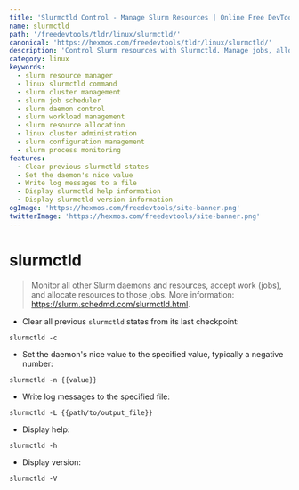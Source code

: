 ```yaml
---
title: 'Slurmctld Control - Manage Slurm Resources | Online Free DevTools by Hexmos'
name: slurmctld
path: '/freedevtools/tldr/linux/slurmctld/'
canonical: 'https://hexmos.com/freedevtools/tldr/linux/slurmctld/'
description: 'Control Slurm resources with Slurmctld. Manage jobs, allocate resources, and monitor Slurm daemons effectively. Free online tool, no registration required.'
category: linux
keywords:
  - slurm resource manager
  - linux slurmctld command
  - slurm cluster management
  - slurm job scheduler
  - slurm daemon control
  - slurm workload management
  - slurm resource allocation
  - linux cluster administration
  - slurm configuration management
  - slurm process monitoring
features:
  - Clear previous slurmctld states
  - Set the daemon's nice value
  - Write log messages to a file
  - Display slurmctld help information
  - Display slurmctld version information
ogImage: 'https://hexmos.com/freedevtools/site-banner.png'
twitterImage: 'https://hexmos.com/freedevtools/site-banner.png'
---
```


# slurmctld

> Monitor all other Slurm daemons and resources, accept work (jobs), and allocate resources to those jobs.
> More information: <https://slurm.schedmd.com/slurmctld.html>.

- Clear all previous `slurmctld` states from its last checkpoint:

`slurmctld -c`

- Set the daemon's nice value to the specified value, typically a negative number:

`slurmctld -n {{value}}`

- Write log messages to the specified file:

`slurmctld -L {{path/to/output_file}}`

- Display help:

`slurmctld -h`

- Display version:

`slurmctld -V`

